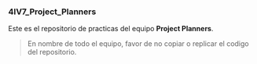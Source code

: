 ### 4IV7_Project_Planners
Este es el repositorio de practicas del equipo **Project Planners**.

> En nombre de todo el equipo, favor de no copiar o replicar el codigo del repositorio.
